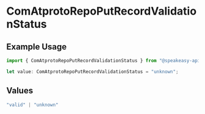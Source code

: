 # ComAtprotoRepoPutRecordValidationStatus

## Example Usage

```typescript
import { ComAtprotoRepoPutRecordValidationStatus } from "@speakeasy-api/bluesky/models/operations";

let value: ComAtprotoRepoPutRecordValidationStatus = "unknown";
```

## Values

```typescript
"valid" | "unknown"
```